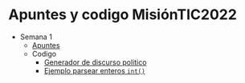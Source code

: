# Apuntes y codigo MisiónTIC2022

-   Semana 1
    -   [Apuntes][apuntes_semana1]
    -   Codigo
        -   [Generador de discurso politico][codigo_discurso_politico]
        -   [Ejemplo parsear enteros `int()`][codigo_metodo_int]

[apuntes_semana1]: https://github.com/jairolopezlon/notas-mision-tic-2022/blob/master/apuntes/semana1.md
[codigo_discurso_politico]: https://github.com/jairolopezlon/notas-mision-tic-2022/blob/master/codigo/semana1/generarDiscursoPolitico.ipynb
[codigo_metodo_int]: https://github.com/jairolopezlon/notas-mision-tic-2022/blob/master/codigo/semana1/ejemplo_metodo_int.ipynb
